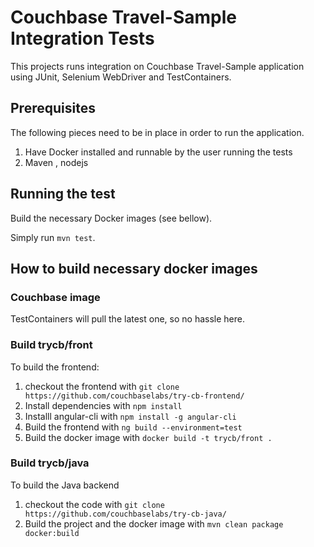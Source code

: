 # Couchbase Travel-Sample Integration Tests

This projects runs integration on Couchbase Travel-Sample application using JUnit, Selenium WebDriver and TestContainers. 

## Prerequisites

The following pieces need to be in place in order to run the application.

1. Have Docker installed and runnable by the user running the tests
2. Maven , nodejs

## Running the test

Build the necessary Docker images (see bellow).

Simply run `mvn test`.

## How to build necessary docker images

### Couchbase image

TestContainers will pull the latest one, so no hassle here.

### Build trycb/front

To build the frontend:

1. checkout the frontend with `git clone https://github.com/couchbaselabs/try-cb-frontend/`
2. Install dependencies with `npm install`
3. Installl angular-cli with `npm install -g angular-cli`
4. Build the frontend with `ng build --environment=test`
5. Build the docker image with `docker build -t trycb/front .`


### Build trycb/java

To build the Java backend

1. checkout the code with `git clone https://github.com/couchbaselabs/try-cb-java/`
2. Build the project and the docker image with `mvn clean package docker:build`